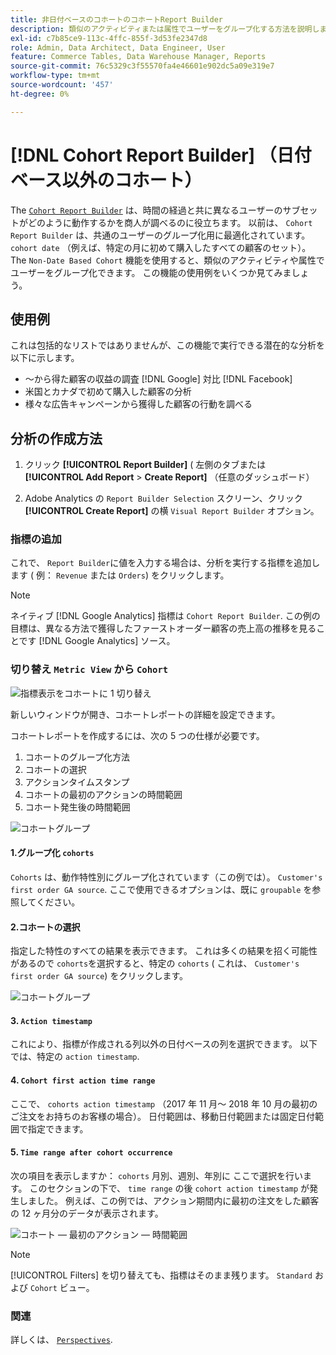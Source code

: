 ```yaml
---
title: 非日付ベースのコホートのコホートReport Builder
description: 類似のアクティビティまたは属性でユーザーをグループ化する方法を説明します。
exl-id: c7b85ce9-113c-4ffc-855f-3d53fe2347d8
role: Admin, Data Architect, Data Engineer, User
feature: Commerce Tables, Data Warehouse Manager, Reports
source-git-commit: 76c5329c3f55570fa4e46601e902dc5a09e319e7
workflow-type: tm+mt
source-wordcount: '457'
ht-degree: 0%

---
```


# [!DNL Cohort Report Builder] （日付ベース以外のコホート）

The [`Cohort Report Builder`](../dev-reports/cohort-rpt-bldr.md) は、時間の経過と共に異なるユーザーのサブセットがどのように動作するかを商人が調べるのに役立ちます。 以前は、 `Cohort Report Builder` は、共通のユーザーのグループ化用に最適化されています。 `cohort date` （例えば、特定の月に初めて購入したすべての顧客のセット）。 The `Non-Date Based Cohort` 機能を使用すると、類似のアクティビティや属性でユーザーをグループ化できます。 この機能の使用例をいくつか見てみましょう。

## 使用例

これは包括的なリストではありませんが、この機能で実行できる潜在的な分析を以下に示します。

* ～から得た顧客の収益の調査 [!DNL Google] 対比 [!DNL Facebook]
* 米国とカナダで初めて購入した顧客の分析
* 様々な広告キャンペーンから獲得した顧客の行動を調べる

## 分析の作成方法

1. クリック **[!UICONTROL Report Builder]** ( 左側のタブまたは **[!UICONTROL Add Report** > **Create Report]** （任意のダッシュボード）

1. Adobe Analytics の `Report Builder Selection` スクリーン、クリック **[!UICONTROL Create Report]** の横 `Visual Report Builder` オプション。

### 指標の追加

これで、 `Report Builder`に値を入力する場合は、分析を実行する指標を追加します ( 例： `Revenue` または `Orders`) をクリックします。

>[!NOTE]
>
>ネイティブ [!DNL Google Analytics] 指標は `Cohort Report Builder`. この例の目標は、異なる方法で獲得したファーストオーダー顧客の売上高の推移を見ることです [!DNL Google Analytics] ソース。

### 切り替え `Metric View` から `Cohort`

![指標表示をコホートに 1 切り替え](../../assets/1-toggle-metric-view-to-cohort.png)

新しいウィンドウが開き、コホートレポートの詳細を設定できます。

コホートレポートを作成するには、次の 5 つの仕様が必要です。

1. コホートのグループ化方法
1. コホートの選択
1. アクションタイムスタンプ
1. コホートの最初のアクションの時間範囲
1. コホート発生後の時間範囲

![コホートグループ](../../assets/2-cohort-groups.png)<!--{: width="200" height="224"}-->



#### 1.グループ化 `cohorts`

`Cohorts` は、動作特性別にグループ化されています（この例では）。 `Customer's first order GA source`. ここで使用できるオプションは、既に `groupable` を参照してください。

#### 2.コホートの選択

指定した特性のすべての結果を表示できます。 これは多くの結果を招く可能性があるので `cohorts`を選択すると、特定の `cohorts` ( これは、 `Customer's first order GA source`) をクリックします。

![コホートグループ](../../assets/4-cohort-groups.png)<!--{: width="300" height="338"}-->

#### 3. `Action timestamp`

これにより、指標が作成される列以外の日付ベースの列を選択できます。 以下では、特定の `action timestamp`.

#### 4. `Cohort first action time range`

ここで、 `cohorts action timestamp` （2017 年 11 月～ 2018 年 10 月の最初のご注文をお持ちのお客様の場合）。 日付範囲は、移動日付範囲または固定日付範囲で指定できます。

#### 5. `Time range after cohort occurrence`

次の項目を表示しますか： `cohorts` 月別、週別、年別に ここで選択を行います。 このセクションの下で、 `time range` の後 `cohort action timestamp` が発生しました。 例えば、この例では、アクション期間内に最初の注文をした顧客の 12 ヶ月分のデータが表示されます。

![コホート — 最初のアクション — 時間範囲](../../assets/5-cohort-first-action-time-range.png)<!--{: width="400" height="557"}-->

>[!NOTE]
>
>[!UICONTROL Filters] を切り替えても、指標はそのまま残ります。 `Standard` および `Cohort` ビュー。

### 関連

詳しくは、 [`Perspectives`](../../data-analyst/dev-reports/cohort-rpt-bldr.md).

